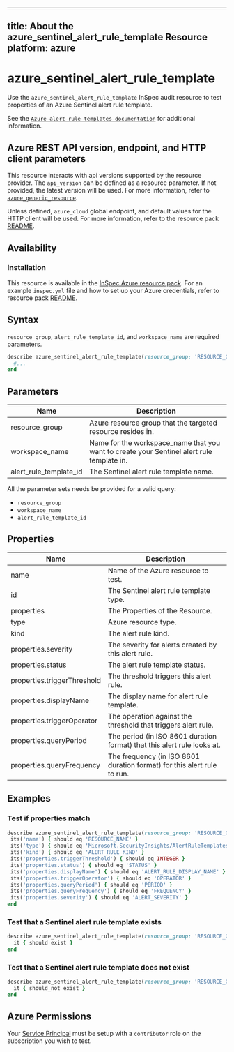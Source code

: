 ---
title: About the azure_sentinel_alert_rule_template Resource
platform: azure
   ---

# azure_sentinel_alert_rule_template

Use the `azure_sentinel_alert_rule_template` InSpec audit resource to test properties of an Azure Sentinel alert rule template.

See the [`Azure alert rule templates documentation`](https://docs.microsoft.com/en-us/rest/api/securityinsights/alert-rule-templates/list) for additional information.

## Azure REST API version, endpoint, and HTTP client parameters

This resource interacts with api versions supported by the resource provider.
The `api_version` can be defined as a resource parameter.
If not provided, the latest version will be used.
For more information, refer to [`azure_generic_resource`](azure_generic_resource.md).

Unless defined, `azure_cloud` global endpoint, and default values for the HTTP client will be used.
For more information, refer to the resource pack [README](../../README.md).

## Availability

### Installation

This resource is available in the [InSpec Azure resource pack](https://github.com/inspec/inspec-azure).
For an example `inspec.yml` file and how to set up your Azure credentials, refer to resource pack [README](../../README.md#Service-Principal).

## Syntax

`resource_group`, `alert_rule_template_id`, and `workspace_name` are required parameters.

```ruby
describe azure_sentinel_alert_rule_template(resource_group: 'RESOURCE_GROUP', workspace_name: 'WORKSPACE_NAME', alert_rule_template_id: 'ALERT_RULE_TEMPLATE_ID') do
  #...
end
```

## Parameters

| Name                           | Description                                                                       |
|--------------------------------|-----------------------------------------------------------------------------------|
| resource_group                 | Azure resource group that the targeted resource resides in.     |
| workspace_name                 | Name for the workspace_name that you want to create your Sentinel alert rule template in. |
| alert_rule_template_id         | The Sentinel alert rule template name. |

All the parameter sets needs be provided for a valid query:

- `resource_group`
- `workspace_name`
- `alert_rule_template_id`

## Properties

| Name                           | Description                                                                      |
|--------------------------------|----------------------------------------------------------------------------------|
| name                           | Name of the Azure resource to test.                                              |
| id                             | The Sentinel alert rule template type.                                           |
| properties                     | The Properties of the Resource.                                                  |
| type | Azure resource type. |
| kind | The alert rule kind. |
| properties.severity | The severity for alerts created by this alert rule. |
| properties.status| The alert rule template status. |
| properties.triggerThreshold | The threshold triggers this alert rule.  |
| properties.displayName| The display name for alert rule template.  |
| properties.triggerOperator | The operation against the threshold that triggers alert rule.  |
| properties.queryPeriod | The period (in ISO 8601 duration format) that this alert rule looks at. |
| properties.queryFrequency | The frequency (in ISO 8601 duration format) for this alert rule to run. |
## Examples

### Test if properties match

 ```ruby
describe azure_sentinel_alert_rule_template(resource_group: 'RESOURCE_GROUP', workspace_name: 'WORKSPACE_NAME', alert_rule_template_id: 'ALERT_RULE_TEMPLATE_ID') do
  its('name') { should eq 'RESOURCE_NAME' }
  its('type') { should eq 'Microsoft.SecurityInsights/AlertRuleTemplates' }
  its('kind') { should eq 'ALERT_RULE_KIND' }
  its('properties.triggerThreshold') { should eq INTEGER }
  its('properties.status') { should eq 'STATUS' }
  its('properties.displayName') { should eq 'ALERT_RULE_DISPLAY_NAME' }
  its('properties.triggerOperator') { should eq 'OPERATOR' }
  its('properties.queryPeriod') { should eq 'PERIOD' }
  its('properties.queryFrequency') { should eq 'FREQUENCY' }
  its('properties.severity') { should eq 'ALERT_SEVERITY' }
end
 ```


### Test that a Sentinel alert rule template exists

```ruby
describe azure_sentinel_alert_rule_template(resource_group: 'RESOURCE_GROUP', workspace_name: 'WORKSPACE_NAME', alert_rule_template_id: 'ALERT_RULE_TEMPLATE_ID') do
  it { should exist }
end
```

### Test that a Sentinel alert rule template does not exist

```ruby
describe azure_sentinel_alert_rule_template(resource_group: 'RESOURCE_GROUP', workspace_name: 'WORKSPACE_NAME', alert_rule_template_id: 'ALERT_RULE_TEMPLATE_ID') do
  it { should_not exist }
end
   ```

## Azure Permissions

Your [Service Principal](https://docs.microsoft.com/en-us/azure/azure-resource-manager/resource-group-create-service-principal-portal) must be setup with a `contributor` role on the subscription you wish to test.